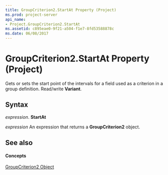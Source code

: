 ```yaml
---
title: GroupCriterion2.StartAt Property (Project)
ms.prod: project-server
api_name:
- Project.GroupCriterion2.StartAt
ms.assetid: c895eae0-9f21-a504-f1e7-8fd53588878c
ms.date: 06/08/2017
---
```



# GroupCriterion2.StartAt Property (Project)

Gets or sets the start point of the intervals for a field used as a criterion in a group definition. Read/write **Variant**.


## Syntax

 _expression_. **StartAt**

 _expression_ An expression that returns a **GroupCriterion2** object.


## See also


#### Concepts


[GroupCriterion2 Object](groupcriterion2-object-project.md)

